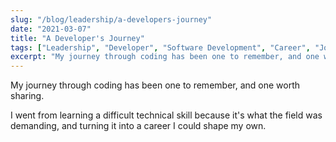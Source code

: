```yaml
---
slug: "/blog/leadership/a-developers-journey"
date: "2021-03-07"
title: "A Developer's Journey"
tags: ["Leadership", "Developer", "Software Development", "Career", "Journey"]
excerpt: "My journey through coding has been one to remember, and one worth sharing."
---
```


My journey through coding has been one to remember, and one worth sharing. 

I went from learning a difficult technical skill because it's what the field was demanding, and turning it into a career I could shape my own. 